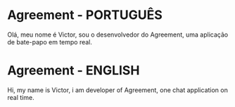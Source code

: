 # Agreement - PORTUGUÊS

Olá, meu nome é Victor, sou o desenvolvedor do Agreement, uma aplicação de bate-papo em tempo real.








# Agreement - ENGLISH

Hi, my name is Victor, i am developer of Agreement, one chat application on real time.
